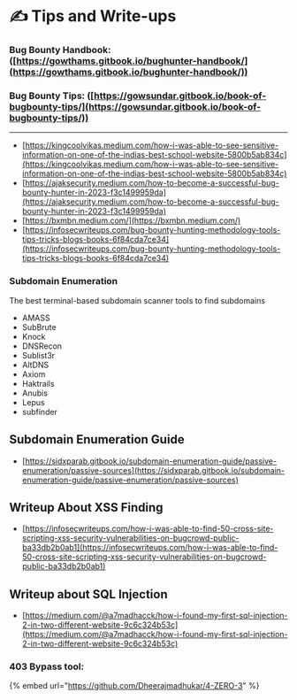 # ✍ Tips and Write-ups

###

### Bug Bounty Handbook: ([https://gowthams.gitbook.io/bughunter-handbook/](https://gowthams.gitbook.io/bughunter-handbook/))

### Bug Bounty Tips: ([https://gowsundar.gitbook.io/book-of-bugbounty-tips/](https://gowsundar.gitbook.io/book-of-bugbounty-tips/))

***

* [https://kingcoolvikas.medium.com/how-i-was-able-to-see-sensitive-information-on-one-of-the-indias-best-school-website-5800b5ab834c](https://kingcoolvikas.medium.com/how-i-was-able-to-see-sensitive-information-on-one-of-the-indias-best-school-website-5800b5ab834c)
* [https://ajaksecurity.medium.com/how-to-become-a-successful-bug-bounty-hunter-in-2023-f3c1499959da](https://ajaksecurity.medium.com/how-to-become-a-successful-bug-bounty-hunter-in-2023-f3c1499959da)
* [https://bxmbn.medium.com/](https://bxmbn.medium.com/)
* [https://infosecwriteups.com/bug-bounty-hunting-methodology-tools-tips-tricks-blogs-books-6f84cda7ce34](https://infosecwriteups.com/bug-bounty-hunting-methodology-tools-tips-tricks-blogs-books-6f84cda7ce34)

### Subdomain Enumeration

The best terminal-based subdomain scanner tools to find subdomains

* AMASS
* SubBrute
* Knock
* DNSRecon
* Sublist3r
* AltDNS
* Axiom
* Haktrails
* Anubis
* Lepus
* subfinder

## Subdomain Enumeration Guide

* [https://sidxparab.gitbook.io/subdomain-enumeration-guide/passive-enumeration/passive-sources](https://sidxparab.gitbook.io/subdomain-enumeration-guide/passive-enumeration/passive-sources)

## Writeup About XSS Finding

* [https://infosecwriteups.com/how-i-was-able-to-find-50-cross-site-scripting-xss-security-vulnerabilities-on-bugcrowd-public-ba33db2b0ab1](https://infosecwriteups.com/how-i-was-able-to-find-50-cross-site-scripting-xss-security-vulnerabilities-on-bugcrowd-public-ba33db2b0ab1)

## Writeup about SQL Injection

* [https://medium.com/@a7madhacck/how-i-found-my-first-sql-injection-2-in-two-different-website-9c6c324b53c](https://medium.com/@a7madhacck/how-i-found-my-first-sql-injection-2-in-two-different-website-9c6c324b53c)

### 403 Bypass tool:

{% embed url="https://github.com/Dheerajmadhukar/4-ZERO-3" %}

